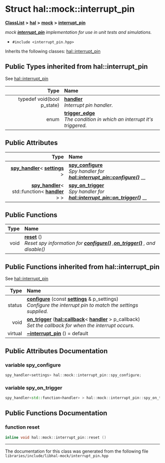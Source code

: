 

# Struct hal::mock::interrupt\_pin



[**ClassList**](annotated.md) **>** [**hal**](namespacehal.md) **>** [**mock**](namespacehal_1_1mock.md) **>** [**interrupt\_pin**](structhal_1_1mock_1_1interrupt__pin.md)



_mock_ [_**interrupt\_pin**_](structhal_1_1mock_1_1interrupt__pin.md) _implementation for use in unit tests and simulations._

* `#include <interrupt_pin.hpp>`



Inherits the following classes: [hal::interrupt\_pin](classhal_1_1interrupt__pin.md)
















## Public Types inherited from hal::interrupt_pin

See [hal::interrupt\_pin](classhal_1_1interrupt__pin.md)

| Type | Name |
| ---: | :--- |
| typedef void(bool p\_state) | [**handler**](#typedef-handler)  <br>_Interrupt pin handler._  |
| enum  | [**trigger\_edge**](#enum-trigger_edge)  <br>_The condition in which an interrupt it's triggered._  |






## Public Attributes

| Type | Name |
| ---: | :--- |
|  [**spy\_handler**](classhal_1_1spy__handler.md)&lt; [**settings**](structhal_1_1interrupt__pin_1_1settings.md) &gt; | [**spy\_configure**](#variable-spy_configure)  <br>_Spy handler for_ [_**hal::interrupt\_pin::configure()**_](classhal_1_1interrupt__pin.md#function-configure) __ |
|  [**spy\_handler**](classhal_1_1spy__handler.md)&lt; std::function&lt; [**handler**](classhal_1_1interrupt__pin.md#typedef-handler) &gt; &gt; | [**spy\_on\_trigger**](#variable-spy_on_trigger)  <br>_Spy handler for_ [_**hal::interrupt\_pin::on\_trigger()**_](classhal_1_1interrupt__pin.md#function-on_trigger) __ |
































## Public Functions

| Type | Name |
| ---: | :--- |
|  void | [**reset**](#function-reset) () <br>_Reset spy information for_ [_**configure()**_](classhal_1_1interrupt__pin.md#function-configure) _,_[_**on\_trigger()**_](classhal_1_1interrupt__pin.md#function-on_trigger) _, and disable()_ |


## Public Functions inherited from hal::interrupt_pin

See [hal::interrupt\_pin](classhal_1_1interrupt__pin.md)

| Type | Name |
| ---: | :--- |
|  status | [**configure**](#function-configure) (const [**settings**](structhal_1_1interrupt__pin_1_1settings.md) & p\_settings) <br>_Configure the interrupt pin to match the settings supplied._  |
|  void | [**on\_trigger**](#function-on_trigger) ([**hal::callback**](namespacehal.md#typedef-callback)&lt; [**handler**](classhal_1_1interrupt__pin.md#typedef-handler) &gt; p\_callback) <br>_Set the callback for when the interrupt occurs._  |
| virtual  | [**~interrupt\_pin**](#function-interrupt_pin) () = default<br> |






















































## Public Attributes Documentation




### variable spy\_configure 

```C++
spy_handler<settings> hal::mock::interrupt_pin::spy_configure;
```






### variable spy\_on\_trigger 

```C++
spy_handler<std::function<handler> > hal::mock::interrupt_pin::spy_on_trigger;
```



## Public Functions Documentation




### function reset 

```C++
inline void hal::mock::interrupt_pin::reset () 
```




------------------------------
The documentation for this class was generated from the following file `libraries/include/libhal-mock/interrupt_pin.hpp`

